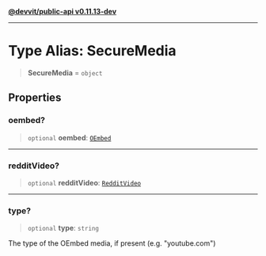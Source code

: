 [**@devvit/public-api v0.11.13-dev**](../../README.md)

---

# Type Alias: SecureMedia

> **SecureMedia** = `object`

## Properties

<a id="oembed"></a>

### oembed?

> `optional` **oembed**: [`OEmbed`](OEmbed.md)

---

<a id="redditvideo"></a>

### redditVideo?

> `optional` **redditVideo**: [`RedditVideo`](RedditVideo.md)

---

<a id="type"></a>

### type?

> `optional` **type**: `string`

The type of the OEmbed media, if present (e.g. "youtube.com")
